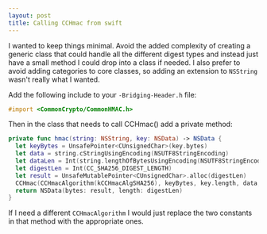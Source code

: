 ```yaml
---
layout: post
title: Calling CCHmac from swift
---
```


I wanted to keep things minimal. Avoid the added complexity of creating a generic class that could handle all the different digest types and instead just have a small method I could drop into a class if needed. I also prefer to avoid adding categories to core classes, so adding an extension to `NSString` wasn't really what I wanted.

Add the following include to your `-Bridging-Header.h` file:

```objective-c
#import <CommonCrypto/CommonHMAC.h>
```

Then in the class that needs to call CCHmac() add a private method:


```swift
private func hmac(string: NSString, key: NSData) -> NSData {
  let keyBytes = UnsafePointer<CUnsignedChar>(key.bytes)
  let data = string.cStringUsingEncoding(NSUTF8StringEncoding)
  let dataLen = Int(string.lengthOfBytesUsingEncoding(NSUTF8StringEncoding))
  let digestLen = Int(CC_SHA256_DIGEST_LENGTH)
  let result = UnsafeMutablePointer<CUnsignedChar>.alloc(digestLen)
  CCHmac(CCHmacAlgorithm(kCCHmacAlgSHA256), keyBytes, key.length, data, dataLen, result);
  return NSData(bytes: result, length: digestLen)
}
```

If I need a different `CCHmacAlgorithm` I would just replace the two constants in that method with the appropriate ones.

